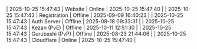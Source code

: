 | 2025-10-25 15:47:43 | Website | Online | 2025-10-25 15:47:40 |
| 2025-10-25 15:47:43 | Registration | Offline | 2025-09-09 16:40:23 |
| 2025-10-25 15:47:43 | Auth Server | Offline | 2025-08-18 09:33:31 |
| 2025-10-25 15:47:43 | Kezan (PvE) | Offline | 2025-10-11 12:51:30 |
| 2025-10-25 15:47:43 | Gurubashi (PvP) | Offline | 2025-08-23 21:44:06 |
| 2025-10-25 15:47:43 | Cloudflare | Online | 2025-10-25 15:47:40 |
